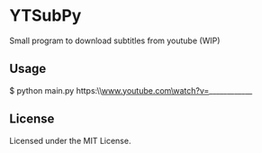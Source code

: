 YTSubPy
=================
Small program to download subtitles from youtube (WIP)

Usage
------------
$ python main.py https:\\\www.youtube.com\watch?v=____________


License
------------
Licensed under the MIT License.
